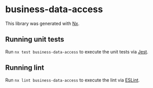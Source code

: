 # business-data-access

This library was generated with [Nx](https://nx.dev).

## Running unit tests

Run `nx test business-data-access` to execute the unit tests via [Jest](https://jestjs.io).

## Running lint

Run `nx lint business-data-access` to execute the lint via [ESLint](https://eslint.org/).
